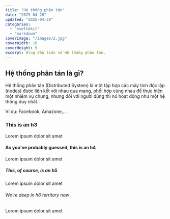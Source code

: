 ```yaml
---
title: "Hệ thống phân tán"
date: "2025-04-28"
updated: "2025-04-28"
categories:
  - "sveltekit"
  - "markdown"
coverImage: "/images/2.jpg"
coverWidth: 16
coverHeight: 9
excerpt: Blog đầu tiên về Hệ thống phân tán.
---
```


## Hệ thống phân tán là gì? 
Hệ thống phân tán (Distributed System) là một tập hợp các máy tính độc lập (nodes) được liên kết với nhau qua mạng, phối hợp cùng nhau để thực hiện một nhiệm vụ chung, nhưng đối với người dùng thì nó hoạt động như một hệ thống duy nhất.

Ví dụ: Facebook, Amazone,...

### This is an h3

Lorem ipsum dolor sit amet

#### As you've probably guessed, this is an h4

Lorem ipsum dolor sit amet

##### This, of course, is an h5

Lorem ipsum dolor sit amet

###### We're deep in h6 territory now

Lorem ipsum dolor sit amet

